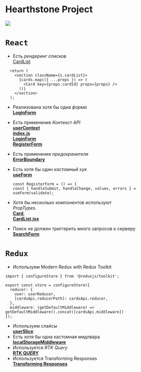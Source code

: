 # Hearthstone Project

![](https://d2q63o9r0h0ohi.cloudfront.net/images/common/hs-gen-logo-lg-c05665a3596018f766422e2ff67d57de236e5efe3b3d88a23b46329d26ad8290f74873b482da2cb7d365750f374bc80c39589ff54a488ef8c590d7ecbc673f21.jpg)

# `React`

- Есть _рендеринг списков_ <br>
  [CardList](https://github.com/unknown-cat/hearthstone-api/blob/main/src/components/CardList/CardList.jsx)

```JSX
  return (
    <section className={s.cardList}>
      {cards.map(({ ...props }) => (
        <Card key={props.cardId} props={props} />
      ))}
    </section>
  );

```

- Реализована хотя бы одна _форма_ <br>
  [**LoginForm**](https://github.com/unknown-cat/hearthstone-api/blob/main/src/components/LoginForm/LoginForm.jsx)

- Есть применение _Контекст API_ <br>
  [**userContext**](https://github.com/unknown-cat/hearthstone-api/blob/feature/context/src/contexts/userContext.jsx) <br>
  [**index.js**](https://github.com/unknown-cat/hearthstone-api/blob/feature/context/src/index.js) <br>
  [**LoginForm**](https://github.com/unknown-cat/hearthstone-api/blob/feature/context/src/components/LoginForm/LoginForm.jsx) <br>
  [**RegisterForm**](https://github.com/unknown-cat/hearthstone-api/blob/feature/context/src/components/RegisterForm/RegisterForm.jsx) <br>

- Есть применение _предохранителя_ <br>
  [**ErrorBoundary**](https://github.com/unknown-cat/hearthstone-api/tree/feature/error-boundary)

- Есть хотя бы один _кастомный хук_ <br>
  [**useForm**](https://github.com/unknown-cat/hearthstone-api/blob/main/src/hooks/useForm.js)

  ```JSX
  const RegisterForm = () => {
  const { handleSubmit, handleChange, values, errors } = useForm(validate);
  ```

- Хотя бы несколько компонентов используют <br> _PropTypes_. <br>
  [**Card**](https://github.com/unknown-cat/hearthstone-api/blob/feature/prop-types/src/components/Card/Card.jsx),<br>
  [**CardList.jsx**](https://github.com/unknown-cat/hearthstone-api/blob/feature/prop-types/src/components/CardList/CardList.jsx)

- Поиск не должен триггерить много запросов к серверу <br>
  [**SearchForm**](https://github.com/unknown-cat/hearthstone-api/blob/main/src/components/SearchForm/SearchForm.jsx)

# `Redux`

- Используем Modern Redux with Redux Toolkit <br>

```JSX
import { configureStore } from '@reduxjs/toolkit';

export const store = configureStore({
  reducer: {
    user: userReducer,
    [cardsApi.reducerPath]: cardsApi.reducer,
  },
  middleware: (getDefaultMiddleware) => getDefaultMiddleware().concat([cardsApi.middleware])
});
```

- Используем слайсы <br>
  [**userSlice**](https://github.com/unknown-cat/hearthstone-api/blob/main/src/features/user/userSlice.jsx)
- Есть хотя бы одна кастомная мидлвара <br>
  [**localStorageMiddleware**](https://github.com/unknown-cat/hearthstone-api/blob/main/src/localstorageMiddleware.js)
- Используется _RTK Query_ <br>
  [**RTK QUERY**](https://github.com/unknown-cat/hearthstone-api/blob/main/src/services/cardsApi.jsx)
- Используется Transforming Responses <br>
  [**Transforming Responses**](https://github.com/unknown-cat/hearthstone-api/blob/main/src/services/cardsApi.jsx)
